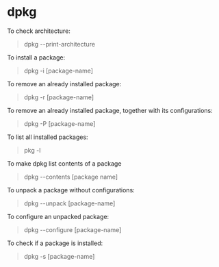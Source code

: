 # dpkg

To check architecture:

> dpkg --print-architecture

To install a package:

> dpkg -i [package-name]

To remove an already installed package:

> dpkg -r [package-name]

To remove an already installed package, together with its configurations:

> dpkg -P [package-name]

To list all installed packages:

> pkg -l

To make dpkg list contents of a package

> dpkg --contents [package name]

To unpack a package without configurations:

> dpkg --unpack [package-name]

To configure an unpacked package:

> dpkg --configure [package-name]

To check if a package is installed:

> dpkg -s [package-name]
